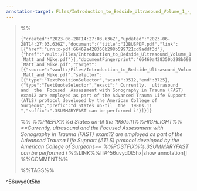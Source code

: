 ```yaml
---
annotation-target: Files/Introduction_to_Bedside_Ultrasound_Volume_1_-_Matt_and_Mike.pdf
---
```


>%%
>```annotation-json
>{"created":"2023-06-28T14:27:03.636Z","updated":"2023-06-28T14:27:03.636Z","document":{"title":"I2BUSPDF.pdf","link":[{"href":"urn:x-pdf:66469a428350b298b599721cd9addf3d"},{"href":"vault:/Files/Introduction_to_Bedside_Ultrasound_Volume_1_-_Matt_and_Mike.pdf"}],"documentFingerprint":"66469a428350b298b599721cd9addf3d"},"uri":"vault:/Files/Introduction_to_Bedside_Ultrasound_Volume_1_-_Matt_and_Mike.pdf","target":[{"source":"vault:/Files/Introduction_to_Bedside_Ultrasound_Volume_1_-_Matt_and_Mike.pdf","selector":[{"type":"TextPositionSelector","start":3512,"end":3725},{"type":"TextQuoteSelector","exact":" Currently,  ultrasound  and  the  Focused  Assessment with Sonography in Trauma (FAST) exam12 are employed as part of the Advanced Trauma Life Support (ATLS) protocol developed by the American College of Surgeons","prefix":"d States un-til  the  1980s.11  ","suffix":".3SUMMARYFAST can be performed i"}]}]}
>```
>%%
>*%%PREFIX%%d States un-til  the  1980s.11%%HIGHLIGHT%% ==Currently,  ultrasound  and  the  Focused  Assessment with Sonography in Trauma (FAST) exam12 are employed as part of the Advanced Trauma Life Support (ATLS) protocol developed by the American College of Surgeons== %%POSTFIX%%.3SUMMARYFAST can be performed i*
>%%LINK%%[[#^56uvyd0t5hx|show annotation]]
>%%COMMENT%%
>
>%%TAGS%%
>
^56uvyd0t5hx
